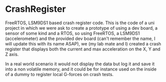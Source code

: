 # CrashRegister
FreeRTOS, LSM9DS1 based crash register code.
This is the code of a uni project in which we were ask to create a prototype of using a dev board, 
a sensor of some kind and a RTOS, so using FreeRTOS, a LSM9DS1 (accelerometer) and the provided dev
board (can't remember the name, I will update this with its name ASAP), we (my lab mate and I) 
created a crash register that displays both the current and max acceleration on the X, Y and Z axis.

In a real world scenario it would not display the data but log it and save it into a non volatile
memory, and it could be for instance used on the inside of a dummy to register local G-forces on 
crash tests.